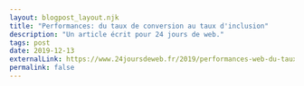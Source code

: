 ```yaml
---
layout: blogpost_layout.njk
title: "Performances: du taux de conversion au taux d'inclusion"
description: "Un article écrit pour 24 jours de web."
tags: post
date: 2019-12-13
externalLink: https://www.24joursdeweb.fr/2019/performances-web-du-taux-de-conversion-au-taux-d-inclusion
permalink: false
---
```

